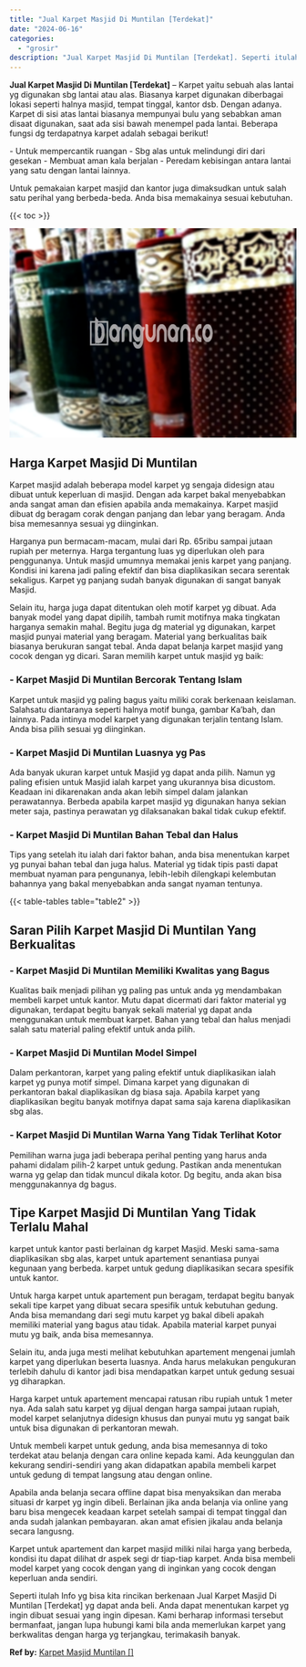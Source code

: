 ```yaml
---
title: "Jual Karpet Masjid Di Muntilan [Terdekat]"
date: "2024-06-16"
categories: 
  - "grosir"
description: "Jual Karpet Masjid Di Muntilan [Terdekat]. Seperti itulah Info yg bisa kita rincikan berkenaan Jual Karpet Masjid Di Muntilan [Terdekat] yg dapat anda beli..."
---
```


**Jual Karpet Masjid Di Muntilan \[Terdekat\]** – Karpet yaitu sebuah alas lantai yg digunakan sbg lantai atau alas. Biasanya karpet digunakan diberbagai lokasi seperti halnya masjid, tempat tinggal, kantor dsb. Dengan adanya. Karpet di sisi atas lantai biasanya mempunyai bulu yang sebabkan aman disaat digunakan, saat ada sisi bawah menempel pada lantai. Beberapa fungsi dg terdapatnya karpet adalah sebagai berikut!

\- Untuk mempercantik ruangan - Sbg alas untuk melindungi diri dari gesekan - Membuat aman kala berjalan - Peredam kebisingan antara lantai yang satu dengan lantai lainnya.

Untuk pemakaian karpet masjid dan kantor juga dimaksudkan untuk salah satu perihal yang berbeda-beda. Anda bisa memakainya sesuai kebutuhan.

{{< toc >}}

![Jual Karpet Masjid Di Muntilan [Terdekat]](/images/grosir-karpet-murah-52.png)

## Harga Karpet Masjid Di Muntilan

Karpet masjid adalah beberapa model karpet yg sengaja didesign atau dibuat untuk keperluan di masjid. Dengan ada karpet bakal menyebabkan anda sangat aman dan efisien apabila anda memakainya. Karpet masjid dibuat dg beragam corak dengan panjang dan lebar yang beragam. Anda bisa memesannya sesuai yg diinginkan.

Harganya pun bermacam-macam, mulai dari Rp. 65ribu sampai jutaan rupiah per meternya. Harga tergantung luas yg diperlukan oleh para penggunanya. Untuk masjid umumnya memakai jenis karpet yang panjang. Kondisi ini karena jadi paling efektif dan bisa diaplikasikan secara serentak sekaligus. Karpet yg panjang sudah banyak digunakan di sangat banyak Masjid.

Selain itu, harga juga dapat ditentukan oleh motif karpet yg dibuat. Ada banyak model yang dapat dipilih, tambah rumit motifnya maka tingkatan harganya semakin mahal. Begitu juga dg material yg digunakan, karpet masjid punyai material yang beragam. Material yang berkualitas baik biasanya berukuran sangat tebal. Anda dapat belanja karpet masjid yang cocok dengan yg dicari. Saran memilih karpet untuk masjid yg baik:

### \- Karpet Masjid Di Muntilan Bercorak Tentang Islam

Karpet untuk masjid yg paling bagus yaitu miliki corak berkenaan keislaman. Salahsatu diantaranya seperti halnya motif bunga, gambar Ka’bah, dan lainnya. Pada intinya model karpet yang digunakan terjalin tentang Islam. Anda bisa pilih sesuai yg diinginkan.

### \- Karpet Masjid Di Muntilan Luasnya yg Pas

Ada banyak ukuran karpet untuk Masjid yg dapat anda pilih. Namun yg paling efisien untuk Masjid ialah karpet yang ukurannya bisa dicustom. Keadaan ini dikarenakan anda akan lebih simpel dalam jalankan perawatannya. Berbeda apabila karpet masjid yg digunakan hanya sekian meter saja, pastinya perawatan yg dilaksanakan bakal tidak cukup efektif.

### \- Karpet Masjid Di Muntilan Bahan Tebal dan Halus

Tips yang setelah itu ialah dari faktor bahan, anda bisa menentukan karpet yg punyai bahan tebal dan juga halus. Material yg tidak tipis pasti dapat membuat nyaman para pengunanya, lebih-lebih dilengkapi kelembutan bahannya yang bakal menyebabkan anda sangat nyaman tentunya.

{{< table-tables table="table2" >}}

## Saran Pilih Karpet Masjid Di Muntilan Yang Berkualitas

### \- Karpet Masjid Di Muntilan Memiliki Kwalitas yang Bagus

Kualitas baik menjadi pilihan yg paling pas untuk anda yg mendambakan membeli karpet untuk kantor. Mutu dapat dicermati dari faktor material yg digunakan, terdapat begitu banyak sekali material yg dapat anda menggunakan untuk membuat karpet. Bahan yang tebal dan halus menjadi salah satu material paling efektif untuk anda pilih.

### \- Karpet Masjid Di Muntilan Model Simpel

Dalam perkantoran, karpet yang paling efektif untuk diaplikasikan ialah karpet yg punya motif simpel. Dimana karpet yang digunakan di perkantoran bakal diaplikasikan dg biasa saja. Apabila karpet yang diaplikasikan begitu banyak motifnya dapat sama saja karena diaplikasikan sbg alas.

### \- Karpet Masjid Di Muntilan Warna Yang Tidak Terlihat Kotor

Pemilihan warna juga jadi beberapa perihal penting yang harus anda pahami didalam pilih-2 karpet untuk gedung. Pastikan anda menentukan warna yg gelap dan tidak muncul dikala kotor. Dg begitu, anda akan bisa menggunakannya dg bagus.

## Tipe Karpet Masjid Di Muntilan Yang Tidak Terlalu Mahal

karpet untuk kantor pasti berlainan dg karpet Masjid. Meski sama-sama diaplikasikan sbg alas, karpet untuk apartement senantiasa punyai kegunaan yang berbeda. karpet untuk gedung diaplikasikan secara spesifik untuk kantor.

Untuk harga karpet untuk apartement pun beragam, terdapat begitu banyak sekali tipe karpet yang dibuat secara spesifik untuk kebutuhan gedung. Anda bisa memandang dari segi mutu karpet yg bakal dibeli apakah memiliki material yang bagus atau tidak. Apabila material karpet punyai mutu yg baik, anda bisa memesannya.

Selain itu, anda juga mesti melihat kebutuhkan apartement mengenai jumlah karpet yang diperlukan beserta luasnya. Anda harus melakukan pengukuran terlebih dahulu di kantor jadi bisa mendapatkan karpet untuk gedung sesuai yg diharapkan.

Harga karpet untuk apartement mencapai ratusan ribu rupiah untuk 1 meter nya. Ada salah satu karpet yg dijual dengan harga sampai jutaan rupiah, model karpet selanjutnya didesign khusus dan punyai mutu yg sangat baik untuk bisa digunakan di perkantoran mewah.

Untuk membeli karpet untuk gedung, anda bisa memesannya di toko terdekat atau belanja dengan cara online kepada kami. Ada keunggulan dan kekurang sendiri-sendiri yang akan didapatkan apabila membeli karpet untuk gedung di tempat langsung atau dengan online.

Apabila anda belanja secara offline dapat bisa menyaksikan dan meraba situasi dr karpet yg ingin dibeli. Berlainan jika anda belanja via online yang baru bisa mengecek keadaan karpet setelah sampai di tempat tinggal dan anda sudah jalankan pembayaran. akan amat efisien jikalau anda belanja secara langusng.

Karpet untuk apartement dan karpet masjid miliki nilai harga yang berbeda, kondisi itu dapat dilihat dr aspek segi dr tiap-tiap karpet. Anda bisa membeli model karpet yang cocok dengan yang di inginkan yang cocok dengan keperluan anda sendiri.

Seperti itulah Info yg bisa kita rincikan berkenaan Jual Karpet Masjid Di Muntilan \[Terdekat\] yg dapat anda beli. Anda dapat menentukan karpet yg ingin dibuat sesuai yang ingin dipesan. Kami berharap informasi tersebut bermanfaat, jangan lupa hubungi kami bila anda memerlukan karpet yang berkwalitas dengan harga yg terjangkau, terimakasih banyak.

**Ref by:**  [Karpet Masjid Muntilan []](https://id.wikipedia.org/wiki/Karpet)
